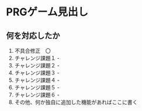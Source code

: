# PRGゲーム見出し
## 何を対応したか

1. 不具合修正　〇
1. チャレンジ課題１ -
1. チャレンジ課題２ -
1. チャレンジ課題３ -
1. チャレンジ課題４ -
1. チャレンジ課題５ -
1. チャレンジ課題６ -
1. その他、何か独自に追加した機能があればここに書く
